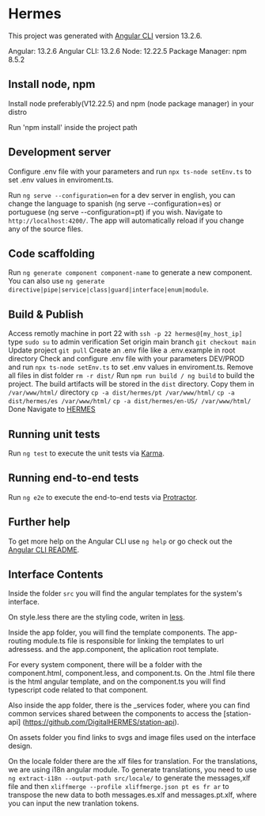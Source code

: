 # Hermes

This project was generated with [Angular CLI](https://github.com/angular/angular-cli) version 13.2.6.

Angular: 13.2.6
Angular CLI: 13.2.6
Node: 12.22.5
Package Manager: npm 8.5.2


## Install node, npm

Install node preferably(V12.22.5) and npm (node package manager) in your distro

Run 'npm install' inside the project path


## Development server

Configure .env file with your parameters and run `npx ts-node setEnv.ts` to set .env values in enviroment.ts.

Run `ng serve --configuration=en` for a dev server in english, you can change the language to spanish (ng serve --configuration=es) or portuguese (ng serve --configuration=pt) if you wish. Navigate to `http://localhost:4200/`. The app will automatically reload if you change any of the source files.

## Code scaffolding

Run `ng generate component component-name` to generate a new component. You can also use `ng generate directive|pipe|service|class|guard|interface|enum|module`.

## Build & Publish

Access remotly machine in port 22 with `ssh -p 22 hermes@[my_host_ip]`
type `sudo su` to admin verification 
Set origin main branch `git checkout main`
Update project `git pull`
Create an .env file like a .env.example in root directory
Check and configure .env file with your parameters DEV/PROD and run `npx ts-node setEnv.ts` to set .env values in enviroment.ts.
Remove all files in dist folder `rm -r dist/`
Run `npm run build / ng build` to build the project. The build artifacts will be stored in the `dist` directory.
Copy them in `/var/www/html/` directory
    `cp -a dist/hermes/pt /var/www/html/`
    `cp -a dist/hermes/es /var/www/html/`
    `cp -a dist/hermes/en-US/ /var/www/html/`
Done 
Navigate to [HERMES](https://[my_host_ip])


## Running unit tests

Run `ng test` to execute the unit tests via [Karma](https://karma-runner.github.io).

## Running end-to-end tests

Run `ng e2e` to execute the end-to-end tests via [Protractor](http://www.protractortest.org/).

## Further help

To get more help on the Angular CLI use `ng help` or go check out the [Angular CLI README](https://github.com/angular/angular-cli/blob/master/README.md).


## Interface Contents

Inside the folder `src` you will find the angular templates for the system's interface. 

On style.less there are the styling code, writen in [less](https://lesscss.org/).

Inside the app folder, you will find the template components. The app-routing module.ts file is responsible for linking the templates to url adressess. and the app.component, the aplication root template.

For every system component, there will be a folder with the component.html, component.less, and component.ts. On the .html file there is the html angular template, and on the component.ts you will find typescript code related to that component.

Also inside the app folder, there is the _services foder, where you can find common services shared between the components to access the [station-api] (https://github.com/DigitalHERMES/station-api).

On assets folder you find links to svgs and image files used on the interface design.

On the locale folder there are the xlf files for translation. For the translations, we are using i18n angular module. To generate translations, you need to use `ng extract-i18n --output-path src/locale/` to generate the messages,xlf file and then `xliffmerge --profile xliffmerge.json pt es fr ar` to transpose the new data to both messages.es.xlf and messages.pt.xlf, where you can input the new tranlation tokens. 







